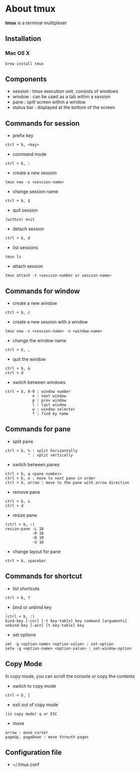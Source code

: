 # About tmux

**tmux** is a terminal multiplexer


## Installation
### Mac OS X
```
brew install tmux
```

## Components
- session : tmux execution unit, consists of windows
- window : can be used as a tab within a session
- pane : split screen within a window
- status bar : displayed at the bottom of the screen

## Commands for session
- prefix key
```
ctrl + b, <key>
```
- command mode
```
ctrl + b, :
```
- create a new session
```
tmux new -s <session-name>
```

- change session name
```
ctrl + b, $
```

- quit session
```
(within) exit
```

- detach session
```
ctrl + b, d
```

- list sessions
```
tmux ls
```

- attach session
```
tmux attach -t <session-number or session-name>
```

## Commands for window
- create a new window
```
ctrl + b, c
```

- create a new session with a window
```
tmux new -s <session-name> -n <window-name>
```

- change the window name
```
ctrl + b, ,
```

- quit the window
```
ctrl + b, &
ctrl + d
```

- switch between windows
```
ctrl + b, 0-9 : window number
            n : next window
            p : prev window
            l : last window
            w : window selector
            f : find by name
```

## Commands for pane
- split pane
```
ctrl + b, % : split horizontally
          " : split vertically
```

- switch between panes
```
ctrl + b, q <pane number>
ctrl + b, o : move to next pane in order
ctrl + b, arrow : move to the pane with arrow direction
```

- remove pane
```
ctrl + b, x
ctrl + d
```

- resize pane
```
(ctrl + b, :)
resize-pane -L 10
            -R 10
            -D 10
            -U 10
```

- change layout for pane
```
ctrl + b, spacebar
```

## Commands for shortcut
- list shortcuts
```
ctrl + b, ?
```

- bind or unbind key
```
(ctrl + b, :)
bind-key [-cnr] [-t key-table] key command [arguments]
unbind-key [-acn] [t key-table] key
```

- set options
```
set -g <option-name> <option-value> : set-option
setw -g <option-name> <option-value> : set-window-option
```

## Copy Mode
In copy mode, you can scroll the console or copy the contents
- switch to copy mode
```
ctrl + b, [
```

- exit out of copy mode
```
(in copy mode) q or ESC
```

- move
```
arrow : move cursor
pageUp, pageDown : move throuth pages
```

## Configuration file
- ~/.tmux.conf
